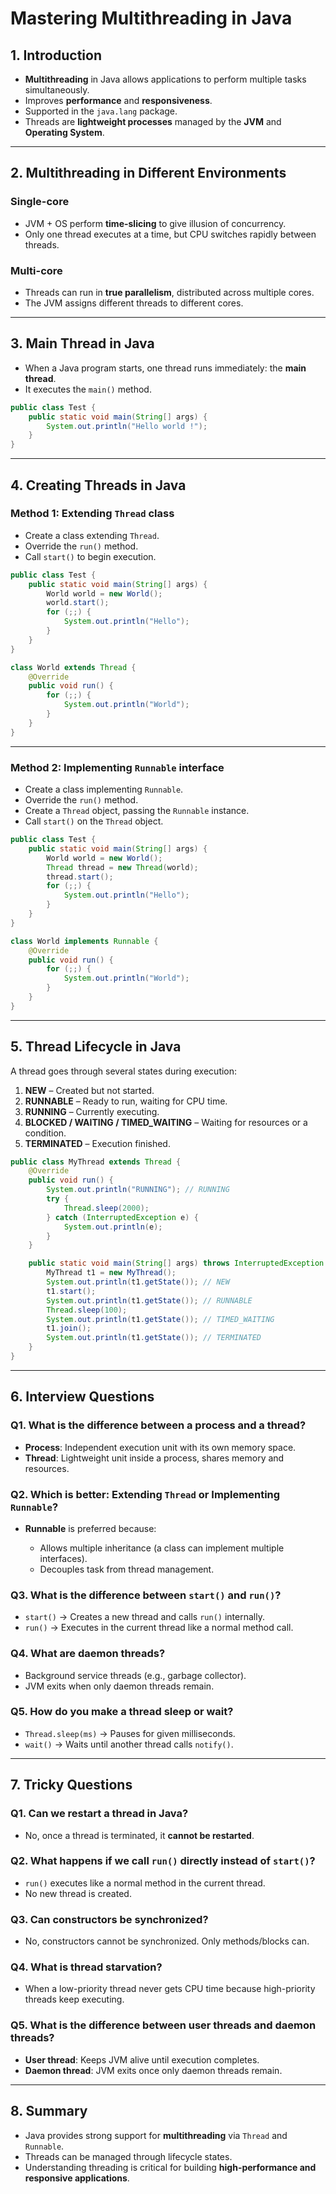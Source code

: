 
# Mastering Multithreading in Java

## 1. Introduction
- **Multithreading** in Java allows applications to perform multiple tasks simultaneously.  
- Improves **performance** and **responsiveness**.  
- Supported in the `java.lang` package.  
- Threads are **lightweight processes** managed by the **JVM** and **Operating System**.  

---

## 2. Multithreading in Different Environments

### Single-core
- JVM + OS perform **time-slicing** to give illusion of concurrency.  
- Only one thread executes at a time, but CPU switches rapidly between threads.  

### Multi-core
- Threads can run in **true parallelism**, distributed across multiple cores.  
- The JVM assigns different threads to different cores.  

---

## 3. Main Thread in Java
- When a Java program starts, one thread runs immediately: the **main thread**.  
- It executes the `main()` method.  

```java
public class Test {
    public static void main(String[] args) {
        System.out.println("Hello world !");
    }
}
````

---

## 4. Creating Threads in Java

### Method 1: Extending `Thread` class

* Create a class extending `Thread`.
* Override the `run()` method.
* Call `start()` to begin execution.

```java
public class Test {
    public static void main(String[] args) {
        World world = new World();
        world.start();
        for (;;) {
            System.out.println("Hello");
        }
    }
}

class World extends Thread {
    @Override
    public void run() {
        for (;;) {
            System.out.println("World");
        }
    }
}
```

---

### Method 2: Implementing `Runnable` interface

* Create a class implementing `Runnable`.
* Override the `run()` method.
* Create a `Thread` object, passing the `Runnable` instance.
* Call `start()` on the `Thread` object.

```java
public class Test {
    public static void main(String[] args) {
        World world = new World();
        Thread thread = new Thread(world);
        thread.start();
        for (;;) {
            System.out.println("Hello");
        }
    }
}

class World implements Runnable {
    @Override
    public void run() {
        for (;;) {
            System.out.println("World");
        }
    }
}
```

---

## 5. Thread Lifecycle in Java

A thread goes through several states during execution:

1. **NEW** – Created but not started.
2. **RUNNABLE** – Ready to run, waiting for CPU time.
3. **RUNNING** – Currently executing.
4. **BLOCKED / WAITING / TIMED\_WAITING** – Waiting for resources or a condition.
5. **TERMINATED** – Execution finished.

```java
public class MyThread extends Thread {
    @Override
    public void run() {
        System.out.println("RUNNING"); // RUNNING
        try {
            Thread.sleep(2000);
        } catch (InterruptedException e) {
            System.out.println(e);
        }
    }

    public static void main(String[] args) throws InterruptedException {
        MyThread t1 = new MyThread();
        System.out.println(t1.getState()); // NEW
        t1.start();
        System.out.println(t1.getState()); // RUNNABLE
        Thread.sleep(100);
        System.out.println(t1.getState()); // TIMED_WAITING
        t1.join();
        System.out.println(t1.getState()); // TERMINATED
    }
}
```

---

## 6. Interview Questions

### Q1. What is the difference between a process and a thread?

* **Process**: Independent execution unit with its own memory space.
* **Thread**: Lightweight unit inside a process, shares memory and resources.

### Q2. Which is better: Extending `Thread` or Implementing `Runnable`?

* **Runnable** is preferred because:

  * Allows multiple inheritance (a class can implement multiple interfaces).
  * Decouples task from thread management.

### Q3. What is the difference between `start()` and `run()`?

* `start()` → Creates a new thread and calls `run()` internally.
* `run()` → Executes in the current thread like a normal method call.

### Q4. What are daemon threads?

* Background service threads (e.g., garbage collector).
* JVM exits when only daemon threads remain.

### Q5. How do you make a thread sleep or wait?

* `Thread.sleep(ms)` → Pauses for given milliseconds.
* `wait()` → Waits until another thread calls `notify()`.

---

## 7. Tricky Questions

### Q1. Can we restart a thread in Java?

* No, once a thread is terminated, it **cannot be restarted**.

### Q2. What happens if we call `run()` directly instead of `start()`?

* `run()` executes like a normal method in the current thread.
* No new thread is created.

### Q3. Can constructors be synchronized?

* No, constructors cannot be synchronized. Only methods/blocks can.

### Q4. What is thread starvation?

* When a low-priority thread never gets CPU time because high-priority threads keep executing.

### Q5. What is the difference between user threads and daemon threads?

* **User thread**: Keeps JVM alive until execution completes.
* **Daemon thread**: JVM exits once only daemon threads remain.

---

## 8. Summary

* Java provides strong support for **multithreading** via `Thread` and `Runnable`.
* Threads can be managed through lifecycle states.
* Understanding threading is critical for building **high-performance and responsive applications**.


```
